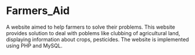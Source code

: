 # Farmers_Aid

A website aimed to help farmers to solve their problems. This website provides solution to deal with poblems like clubbing of agricultural
land, displaying information about crops, pesticides. The website is implemented using PHP and MySQL.
